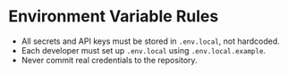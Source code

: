 # Environment Variable Rules

- All secrets and API keys must be stored in `.env.local`, not hardcoded.
- Each developer must set up `.env.local` using `.env.local.example`.
- Never commit real credentials to the repository.
